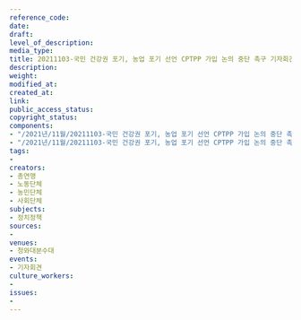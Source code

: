 ```yaml
---
reference_code: 
date: 
draft: 
level_of_description: 
media_type: 
title: 20211103-국민 건강권 포기, 농업 포기 선언 CPTPP 가입 논의 중단 촉구 기자회견
description: 
weight: 
modified_at: 
created_at: 
link: 
public_access_status: 
copyright_status: 
components:
- "/2021년/11월/20211103-국민 건강권 포기, 농업 포기 선언 CPTPP 가입 논의 중단 촉구 기자회견/photo_2021-11-03_11-07-12.jpg"
- "/2021년/11월/20211103-국민 건강권 포기, 농업 포기 선언 CPTPP 가입 논의 중단 촉구 기자회견/photo_2021-11-03_11-07-11.jpg"
tags:
- 
creators:
- 총연맹
- 노동단체
- 농민단체
- 사회단체
subjects:
- 정치정책
sources:
- 
venues:
- 청와대분수대
events:
- 기자회견
culture_workers:
- 
issues:
- 
---
```

